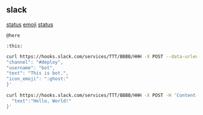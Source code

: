 slack
-

[status](https://status.slack.com/)
[emoji](https://slackmojis.com/)
[status](https://status.slack.com/)

````
@here

:this:
````

````sh
curl https://hooks.slack.com/services/TTT/BBBB/HHH -X POST --data-urlencode 'payload={
"channel": "#deploy",
"username": "bot",
"text": "This is bot.",
"icon_emoji": ":ghost:"
}'

curl https://hooks.slack.com/services/TTT/BBBB/HHH -X POST -H 'Content-type: application/json' --data '{
  "text":"Hello, World!"
}'
````
